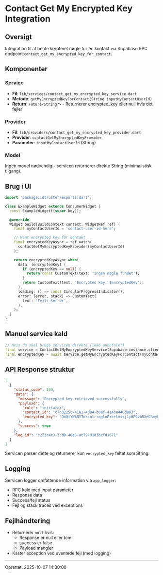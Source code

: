 # Contact Get My Encrypted Key Integration

## Oversigt

Integration til at hente krypteret nøgle for en kontakt via Supabase RPC endpoint `contact_get_my_encrypted_key_for_contact`.

## Komponenter

### Service

- **Fil**: `lib/services/contact_get_my_encrypted_key_service.dart`
- **Metode**: `getMyEncryptedKeyForContact(String inputMyContactUserId)`
- **Return**: `Future<String?>` - Returnerer encrypted_key eller null hvis det fejler

### Provider

- **Fil**: `lib/providers/contact_get_my_encrypted_key_provider.dart`
- **Provider**: `contactGetMyEncryptedKeyProvider`
- **Parameter**: `inputMyContactUserId` (String)

### Model

Ingen model nødvendig - servicen returnerer direkte String (minimalistisk tilgang).

## Brug i UI

```dart
import 'package:idtruster/exports.dart';

class ExampleWidget extends ConsumerWidget {
  const ExampleWidget({super.key});

  @override
  Widget build(BuildContext context, WidgetRef ref) {
    final myContactUserId = 'contact-user-id-here';

    // Hent encrypted key for kontakt
    final encryptedKeyAsync = ref.watch(
      contactGetMyEncryptedKeyProvider(myContactUserId)
    );

    return encryptedKeyAsync.when(
      data: (encryptedKey) {
        if (encryptedKey == null) {
          return const CustomText(text: 'Ingen nøgle fundet');
        }
        return CustomText(text: 'Encrypted key: $encryptedKey');
      },
      loading: () => const CircularProgressIndicator(),
      error: (error, stack) => CustomText(
        text: 'Fejl: $error',
      ),
    );
  }
}
```

## Manuel service kald

```dart
// Hvis du skal bruge servicen direkte (ikke anbefalet)
final service = ContactGetMyEncryptedKeyService(Supabase.instance.client);
final encryptedKey = await service.getMyEncryptedKeyForContact(myContactUserId);
```

## API Response struktur

```json
[
  {
    "status_code": 200,
    "data": {
      "message": "Encrypted key retrieved successfully",
      "payload": {
        "role": "initiator",
        "contact_id": "c7b3225c-4181-4d94-b0ef-414be440d893",
        "encrypted_key": "DnQtYWkNY7oksntr:qgloPrc+lms+j1yHF9vb5XeCRmyLAG3nQEhYoeHvHrbsTMIbzNb5CTNUfu06oVPY4NrPljiMbXQ0yZjnIfOVCQ==:GU4VzFxtLY0RdQHDFK73pg=="
      },
      "success": true
    },
    "log_id": "c273c4c3-3cb0-46e6-ac79-91d3bcfd1671"
  }
]
```

Servicen parser dette og returnerer kun `encrypted_key` feltet som String.

## Logging

Servicen logger omfattende information via `app_logger`:

- RPC kald med input parameter
- Response data
- Success/fejl status
- Fejl og stack traces ved exceptions

## Fejlhåndtering

- Returnerer `null` hvis:
  - Response er null eller tom
  - success er false
  - Payload mangler
- Kaster exception ved uventede fejl (med logging)

---

Oprettet: 2025-10-07 14:30:00


